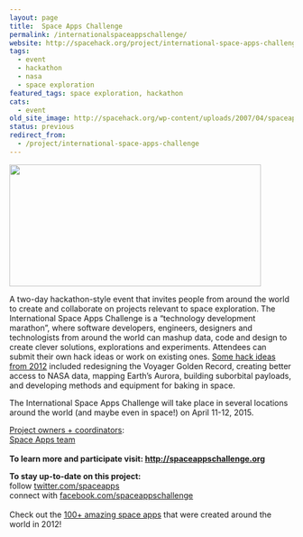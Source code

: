```yaml
---
layout: page
title:  Space Apps Challenge
permalink: /internationalspaceappschallenge/
website: http://spacehack.org/project/international-space-apps-challenge
tags:
  - event
  - hackathon
  - nasa
  - space exploration
featured_tags: space exploration, hackathon
cats:
  - event
old_site_image: http://spacehack.org/wp-content/uploads/2007/04/spaceapps_large.jpg
status: previous
redirect_from:
  - /project/international-space-apps-challenge
---
```


<div class = "scrape-from-old-wordpress">

<p><img class="alignnone size-full wp-image-2043" src="/wp-content/uploads/2007/04/spaceapps_large.jpg" alt="" width="446" height="216" srcset="http://spacehack.org/wp-content/uploads/2007/04/spaceapps_large.jpg 892w, http://spacehack.org/wp-content/uploads/2007/04/spaceapps_large-310x150.jpg 310w" sizes="(max-width: 446px) 100vw, 446px" /></p>
<p>A two-day hackathon-style event that invites people from around the world to create and collaborate on projects relevant to space exploration. The International Space Apps Challenge is a &#8220;technology development marathon&#8221;, where software developers, engineers, designers and technologists from around the world can mashup data, code and design to create clever solutions, explorations and experiments. Attendees can submit their own hack ideas or work on existing ones. <a href="http://2012.spaceappschallenge.org/challenges/">Some hack ideas from 2012</a> included redesigning the Voyager Golden Record, creating better access to NASA data, mapping Earth&#8217;s Aurora, building suborbital payloads, and developing methods and equipment for baking in space.</p>
<p>The International Space Apps Challenge will take place in several locations around the world (and maybe even in space!) on April 11-12, 2015.</p>
<p><span style="text-decoration: underline;">Project owners + coordinators</span>:<br />
<a href="https://2015.spaceappschallenge.org/about/contact/">Space Apps team</a><br />
<!--supplement--><br />
<strong>To learn more and participate visit: <a href="http://spaceappschallenge.org/">http://spaceappschallenge.org</a></strong></p>
<p><strong>To stay up-to-date on this project:<br />
</strong>  follow <a href="http://twitter.com/spaceapps">twitter.com/spaceapps</a><br />
  connect with <a href="http://www.facebook.com/spaceappschallenge">facebook.com/spaceappschallenge</a><br />
<!--supplement--><br />
Check out the <a href="http://2012.spaceappschallenge.org/blog/2012/04/25/100-reasons-spaceapps-made-difference/">100+ amazing space apps</a> that were created around the world in 2012!</p>


</div>